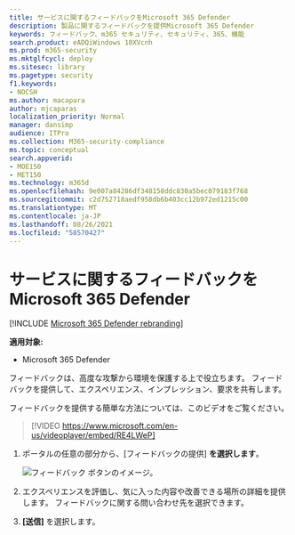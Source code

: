```yaml
---
title: サービスに関するフィードバックをMicrosoft 365 Defender
description: 製品に関するフィードバックを提供Microsoft 365 Defender
keywords: フィードバック、m365 セキュリティ、セキュリティ、365、機能
search.product: eADQiWindows 10XVcnh
ms.prod: m365-security
ms.mktglfcycl: deploy
ms.sitesec: library
ms.pagetype: security
f1.keywords:
- NOCSH
ms.author: macapara
author: mjcaparas
localization_priority: Normal
manager: dansimp
audience: ITPro
ms.collection: M365-security-compliance
ms.topic: conceptual
search.appverid:
- MOE150
- MET150
ms.technology: m365d
ms.openlocfilehash: 9e007a84286df348158ddc830a5bec079183f768
ms.sourcegitcommit: c2d752718aedf958db6b403cc12b972ed1215c00
ms.translationtype: MT
ms.contentlocale: ja-JP
ms.lasthandoff: 08/26/2021
ms.locfileid: "58570427"
---
```

# <a name="provide-feedback-on-microsoft-365-defender"></a>サービスに関するフィードバックをMicrosoft 365 Defender

[!INCLUDE [Microsoft 365 Defender rebranding](../includes/microsoft-defender.md)]


**適用対象:**
- Microsoft 365 Defender

フィードバックは、高度な攻撃から環境を保護する上で役立ちます。 フィードバックを提供して、エクスペリエンス、インプレッション、要求を共有します。

フィードバックを提供する簡単な方法については、このビデオをご覧ください。

> [!VIDEO https://www.microsoft.com/en-us/videoplayer/embed/RE4LWeP]


1. ポータルの任意の部分から、[フィードバックの提供] **を選択します**。 

    ![フィードバック ボタンのイメージ。](../../media/feedback.png)

2. エクスペリエンスを評価し、気に入った内容や改善できる場所の詳細を提供します。 フィードバックに関する問い合わせ先を選択できます。 

3. **[送信]** を選択します。

